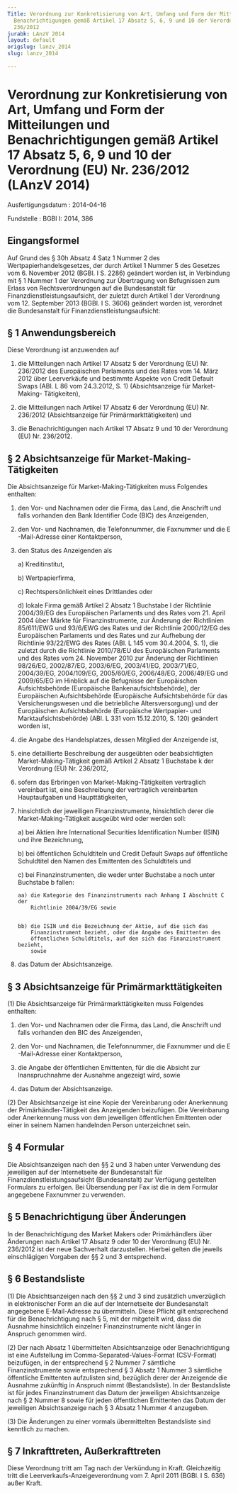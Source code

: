 ```yaml
---
Title: Verordnung zur Konkretisierung von Art, Umfang und Form der Mitteilungen und
  Benachrichtigungen gemäß Artikel 17 Absatz 5, 6, 9 und 10 der Verordnung (EU) Nr.
  236/2012
jurabk: LAnzV 2014
layout: default
origslug: lanzv_2014
slug: lanzv_2014

---
```


# Verordnung zur Konkretisierung von Art, Umfang und Form der Mitteilungen und Benachrichtigungen gemäß Artikel 17 Absatz 5, 6, 9 und 10 der Verordnung (EU) Nr. 236/2012 (LAnzV 2014)

Ausfertigungsdatum
:   2014-04-16

Fundstelle
:   BGBl I: 2014, 386


## Eingangsformel

Auf Grund des § 30h Absatz 4 Satz 1 Nummer 2 des
Wertpapierhandelsgesetzes, der durch Artikel 1 Nummer 5 des Gesetzes
vom 6. November 2012 (BGBl. I S. 2286) geändert worden ist, in
Verbindung mit § 1 Nummer 1 der Verordnung zur Übertragung von
Befugnissen zum Erlass von Rechtsverordnungen auf die Bundesanstalt
für Finanzdienstleistungsaufsicht, der zuletzt durch Artikel 1 der
Verordnung vom 12. September 2013 (BGBl. I S. 3606) geändert worden
ist, verordnet die Bundesanstalt für Finanzdienstleistungsaufsicht:


## § 1 Anwendungsbereich

Diese Verordnung ist anzuwenden auf

1.  die Mitteilungen nach Artikel 17 Absatz 5 der Verordnung (EU) Nr.
    236/2012 des Europäischen Parlaments und des Rates vom 14. März 2012
    über Leerverkäufe und bestimmte Aspekte von Credit Default Swaps (ABl.
    L 86 vom 24.3.2012, S. 1) (Absichtsanzeige für Market-Making-
    Tätigkeiten),


2.  die Mitteilungen nach Artikel 17 Absatz 6 der Verordnung (EU) Nr.
    236/2012 (Absichtsanzeige für Primärmarkttätigkeiten) und


3.  die Benachrichtigungen nach Artikel 17 Absatz 9 und 10 der Verordnung
    (EU) Nr. 236/2012.





## § 2 Absichtsanzeige für Market-Making-Tätigkeiten

Die Absichtsanzeige für Market-Making-Tätigkeiten muss Folgendes
enthalten:

1.  den Vor- und Nachnamen oder die Firma, das Land, die Anschrift und
    falls vorhanden den Bank Identifier Code (BIC) des Anzeigenden,


2.  den Vor- und Nachnamen, die Telefonnummer, die Faxnummer und die E
    -Mail-Adresse einer Kontaktperson,


3.  den Status des Anzeigenden als

    a)  Kreditinstitut,


    b)  Wertpapierfirma,


    c)  Rechtspersönlichkeit eines Drittlandes oder


    d)  lokale Firma gemäß Artikel 2 Absatz 1 Buchstabe l der Richtlinie
        2004/39/EG des Europäischen Parlaments und des Rates vom 21. April
        2004 über Märkte für Finanzinstrumente, zur Änderung der Richtlinien
        85/611/EWG und 93/6/EWG des Rates und der Richtlinie 2000/12/EG des
        Europäischen Parlaments und des Rates und zur Aufhebung der Richtlinie
        93/22/EWG des Rates (ABl. L 145 vom 30.4.2004, S. 1), die zuletzt
        durch die Richtlinie 2010/78/EU des Europäischen Parlaments und des
        Rates vom 24. November 2010 zur Änderung der Richtlinien 98/26/EG,
        2002/87/EG, 2003/6/EG, 2003/41/EG,
        2003/71/EG,
        2004/39/EG,                          2004/109/EG,
        2005/60/EG,                          2006/48/EG, 2006/49/EG und
        2009/65/EG im Hinblick auf die Befugnisse der Europäischen
        Aufsichtsbehörde (Europäische Bankenaufsichtsbehörde), der
        Europäischen Aufsichtsbehörde (Europäische Aufsichtsbehörde für das
        Versicherungswesen und die betriebliche Altersversorgung) und der
        Europäischen Aufsichtsbehörde (Europäische Wertpapier- und
        Marktaufsichtsbehörde) (ABl. L 331 vom 15.12.2010, S. 120) geändert
        worden ist,





4.  die Angabe des Handelsplatzes, dessen Mitglied der Anzeigende ist,


5.  eine detaillierte Beschreibung der ausgeübten oder beabsichtigten
    Market-Making-Tätigkeit gemäß Artikel 2 Absatz 1 Buchstabe k der
    Verordnung (EU) Nr. 236/2012,


6.  sofern das Erbringen von Market-Making-Tätigkeiten vertraglich
    vereinbart ist, eine Beschreibung der vertraglich vereinbarten
    Hauptaufgaben und Haupttätigkeiten,


7.  hinsichtlich der jeweiligen Finanzinstrumente, hinsichtlich derer die
    Market-Making-Tätigkeit ausgeübt wird oder werden soll:

    a)  bei Aktien ihre International Securities Identification Number (ISIN)
        und ihre Bezeichnung,


    b)  bei öffentlichen Schuldtiteln und Credit Default Swaps auf öffentliche
        Schuldtitel den Namen des Emittenten des Schuldtitels und


    c)  bei Finanzinstrumenten, die weder unter Buchstabe a noch unter
        Buchstabe b fallen:

        aa) die Kategorie des Finanzinstruments nach Anhang I Abschnitt C der
            Richtlinie 2004/39/EG sowie


        bb) die ISIN und die Bezeichnung der Aktie, auf die sich das
            Finanzinstrument bezieht, oder die Angabe des Emittenten des
            öffentlichen Schuldtitels, auf den sich das Finanzinstrument bezieht,
            sowie








8.  das Datum der Absichtsanzeige.





## § 3 Absichtsanzeige für Primärmarkttätigkeiten

(1) Die Absichtsanzeige für Primärmarkttätigkeiten muss Folgendes
enthalten:

1.  den Vor- und Nachnamen oder die Firma, das Land, die Anschrift und
    falls vorhanden den BIC des Anzeigenden,


2.  den Vor- und Nachnamen, die Telefonnummer, die Faxnummer und die E
    -Mail-Adresse einer Kontaktperson,


3.  die Angabe der öffentlichen Emittenten, für die die Absicht zur
    Inanspruchnahme der Ausnahme angezeigt wird, sowie


4.  das Datum der Absichtsanzeige.




(2) Der Absichtsanzeige ist eine Kopie der Vereinbarung oder
Anerkennung der Primärhändler-Tätigkeit des Anzeigenden beizufügen.
Die Vereinbarung oder Anerkennung muss von dem jeweiligen öffentlichen
Emittenten oder einer in seinem Namen handelnden Person unterzeichnet
sein.


## § 4 Formular

Die Absichtsanzeigen nach den §§ 2 und 3 haben unter Verwendung des
jeweiligen auf der Internetseite der Bundesanstalt für
Finanzdienstleistungsaufsicht (Bundesanstalt) zur Verfügung gestellten
Formulars zu erfolgen. Bei Übersendung per Fax ist die in dem Formular
angegebene Faxnummer zu verwenden.


## § 5 Benachrichtigung über Änderungen

In der Benachrichtigung des Market Makers oder Primärhändlers über
Änderungen nach Artikel 17 Absatz 9 oder 10 der Verordnung (EU) Nr.
236/2012 ist der neue Sachverhalt darzustellen. Hierbei gelten die
jeweils einschlägigen Vorgaben der §§ 2 und 3 entsprechend.


## § 6 Bestandsliste

(1) Die Absichtsanzeigen nach den §§ 2 und 3 sind zusätzlich
unverzüglich in elektronischer Form an die auf der Internetseite der
Bundesanstalt angegebene E-Mail-Adresse zu übermitteln. Diese Pflicht
gilt entsprechend für die Benachrichtigung nach § 5, mit der
mitgeteilt wird, dass die Ausnahme hinsichtlich einzelner
Finanzinstrumente nicht länger in Anspruch genommen wird.

(2) Der nach Absatz 1 übermittelten Absichtsanzeige oder
Benachrichtigung ist eine Aufstellung im Comma-Separated-Values-Format
(CSV-Format) beizufügen, in der entsprechend § 2 Nummer 7 sämtliche
Finanzinstrumente sowie entsprechend § 3 Absatz 1 Nummer 3 sämtliche
öffentliche Emittenten aufzulisten sind, bezüglich derer der
Anzeigende die Ausnahme zukünftig in Anspruch nimmt (Bestandsliste).
In der Bestandsliste ist für jedes Finanzinstrument das Datum der
jeweiligen Absichtsanzeige nach § 2 Nummer 8 sowie für jeden
öffentlichen Emittenten das Datum der jeweiligen Absichtsanzeige nach
§ 3 Absatz 1 Nummer 4 anzugeben.

(3) Die Änderungen zu einer vormals übermittelten Bestandsliste sind
kenntlich zu machen.


## § 7 Inkrafttreten, Außerkrafttreten

Diese Verordnung tritt am Tag nach der Verkündung in Kraft.
Gleichzeitig tritt die Leerverkaufs-Anzeigeverordnung vom 7. April
2011 (BGBl. I S. 636) außer Kraft.

